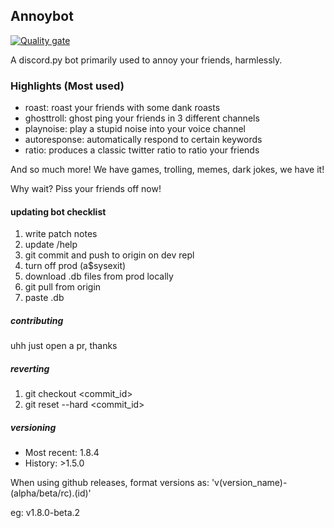 ## Annoybot
[![Quality gate](https://sonarcloud.io/api/project_badges/quality_gate?project=SebassNoob_bot)](https://sonarcloud.io/summary/new_code?id=SebassNoob_bot)

A discord.py bot primarily used to annoy your friends, harmlessly.

### Highlights (Most used)

- roast: roast your friends with some dank roasts
- ghosttroll: ghost ping your friends in 3 different channels
- playnoise: play a stupid noise into your voice channel
- autoresponse: automatically respond to certain keywords
- ratio: produces a classic twitter ratio to ratio your friends

And so much more! We have games, trolling, memes, dark jokes, we have it!

Why wait? Piss your friends off now!




#### updating bot checklist
1. write patch notes
2. update /help
3. git commit and push to origin on dev repl
4. turn off prod (a$sysexit)
5. download .db files from prod locally
6. git pull from origin
7. paste .db

##### contributing
uhh just open a pr, thanks

##### reverting
1. git checkout <commit_id>
2. git reset --hard <commit_id>

##### versioning

- Most recent: 1.8.4
- History: >1.5.0

When using github releases, format versions as: 'v(version_name)-(alpha/beta/rc).(id)'

eg: v1.8.0-beta.2




